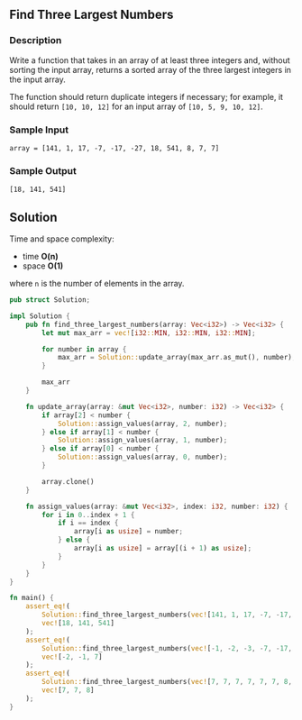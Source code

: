 ## Find Three Largest Numbers

### Description

Write a function that takes in an array of at least three integers and, without sorting the input array, returns a sorted array of the three largest integers in the input array.

The function should return duplicate integers if necessary; for example, it should return `[10, 10, 12]` for an input array of `[10, 5, 9, 10, 12]`.

### Sample Input

```
array = [141, 1, 17, -7, -17, -27, 18, 541, 8, 7, 7]
```

### Sample Output

```
[18, 141, 541]
```

## Solution

Time and space complexity:

- time **O(n)**
- space **O(1)**

where `n` is the number of elements in the array.

```rust
pub struct Solution;

impl Solution {
    pub fn find_three_largest_numbers(array: Vec<i32>) -> Vec<i32> {
        let mut max_arr = vec![i32::MIN, i32::MIN, i32::MIN];

        for number in array {
            max_arr = Solution::update_array(max_arr.as_mut(), number);
        }

        max_arr
    }

    fn update_array(array: &mut Vec<i32>, number: i32) -> Vec<i32> {
        if array[2] < number {
            Solution::assign_values(array, 2, number);
        } else if array[1] < number {
            Solution::assign_values(array, 1, number);
        } else if array[0] < number {
            Solution::assign_values(array, 0, number);
        }

        array.clone()
    }

    fn assign_values(array: &mut Vec<i32>, index: i32, number: i32) {
        for i in 0..index + 1 {
            if i == index {
                array[i as usize] = number;
            } else {
                array[i as usize] = array[(i + 1) as usize];
            }
        }
    }
}

fn main() {
    assert_eq!(
        Solution::find_three_largest_numbers(vec![141, 1, 17, -7, -17, -27, 18, 541, 8, 7, 7]),
        vec![18, 141, 541]
    );
    assert_eq!(
        Solution::find_three_largest_numbers(vec![-1, -2, -3, -7, -17, -27, -18, -541, -8, -7, 7]),
        vec![-2, -1, 7]
    );
    assert_eq!(
        Solution::find_three_largest_numbers(vec![7, 7, 7, 7, 7, 7, 8, 7, 7, 7, 7]),
        vec![7, 7, 8]
    );
}
```
